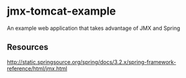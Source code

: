 jmx-tomcat-example
==================

An example web application that takes advantage of JMX and Spring

Resources
---------

http://static.springsource.org/spring/docs/3.2.x/spring-framework-reference/html/jmx.html
